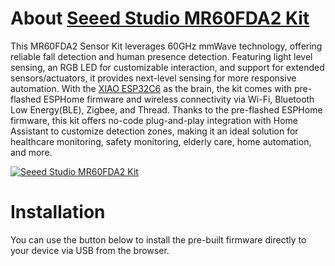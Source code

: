 # About [Seeed Studio MR60FDA2 Kit](https://www.seeedstudio.com/MR60FDA2-60GHz-mmWave-Sensor-Fall-Detection-Module-p-5946.html)

This MR60FDA2 Sensor Kit leverages 60GHz mmWave technology, offering reliable fall detection and human presence detection. Featuring light level sensing, an RGB LED for customizable interaction, and support for extended sensors/actuators, it provides next-level sensing for more responsive automation. With the [XIAO ESP32C6](https://www.seeedstudio.com/Seeed-Studio-XIAO-ESP32C6-p-5884.html) as the brain, the kit comes with pre-flashed ESPHome firmware and wireless connectivity via Wi-Fi, Bluetooth Low Energy(BLE), Zigbee, and Thread. Thanks to the pre-flashed ESPHome firmware, this kit offers no-code plug-and-play integration with Home Assistant to customize detection zones, making it an ideal solution for healthcare monitoring, safety monitoring, elderly care, home automation, and more.

[![Seeed Studio MR60FDA2 Kit](https://files.seeedstudio.com/wiki/mmwave-for-xiao/mr60/2-mmWave-45font.jpg)](https://www.seeedstudio.com/MR60FDA2-60GHz-mmWave-Sensor-Fall-Detection-Module-p-5946.html)

# Installation

You can use the button below to install the pre-built firmware directly to your device via USB from the browser.

<esp-web-install-button manifest="firmware/seeedstudio-mr60fda2-kit.manifest.json"></esp-web-install-button>

<script type="module" src="https://unpkg.com/esp-web-tools@10/dist/web/install-button.js?module"></script>

